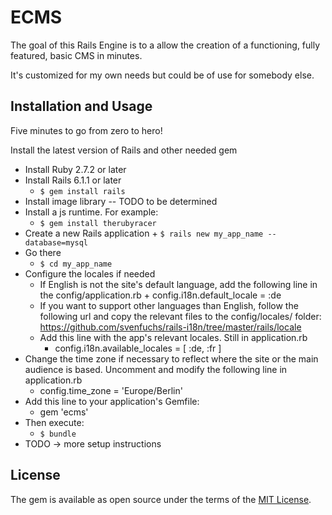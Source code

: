# ECMS
The goal of this Rails Engine is to a allow the creation of a functioning, fully featured, basic CMS in minutes.

It's customized for my own needs but could be of use for somebody else.

## Installation and Usage

Five minutes to go from zero to hero!

Install the latest version of Rails and other needed gem
+ Install Ruby 2.7.2 or later
+ Install Rails 6.1.1 or later
  + `$ gem install rails`
+ Install image library -- TODO to be determined
+ Install a js runtime. For example:
  + `$ gem install therubyracer`
+ Create a new Rails application
		+ `$ rails new my_app_name --database=mysql`
+ Go there
  + `$ cd my_app_name`
+ Configure the locales if needed
  + If English is not the site's default language, add the following line in the config/application.rb
		+ config.i18n.default_locale = :de
  + If you want to support other languages than English, follow the following url and copy the relevant files to the config/locales/ folder: https://github.com/svenfuchs/rails-i18n/tree/master/rails/locale
  + Add this line with the app's relevant locales. Still in application.rb
    + config.i18n.available_locales = [ :de, :fr ]
+ Change the time zone if necessary to reflect where the site or the main audience is based. Uncomment and modify the following line in application.rb
  + config.time_zone = 'Europe/Berlin'
+ Add this line to your application's Gemfile:
  + gem 'ecms'
+ Then execute:
  + `$ bundle`
+ TODO -> more setup instructions


## License
The gem is available as open source under the terms of the [MIT License](https://opensource.org/licenses/MIT).
